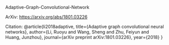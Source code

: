 Adaptive-Graph-Convolutional-Network 

ArXiv: https://arxiv.org/abs/1801.03226

Citation:
@article{li2018adaptive,
  title={Adaptive graph convolutional neural networks},
  author={Li, Ruoyu and Wang, Sheng and Zhu, Feiyun and Huang, Junzhou},
  journal={arXiv preprint arXiv:1801.03226},
  year={2018}
}
